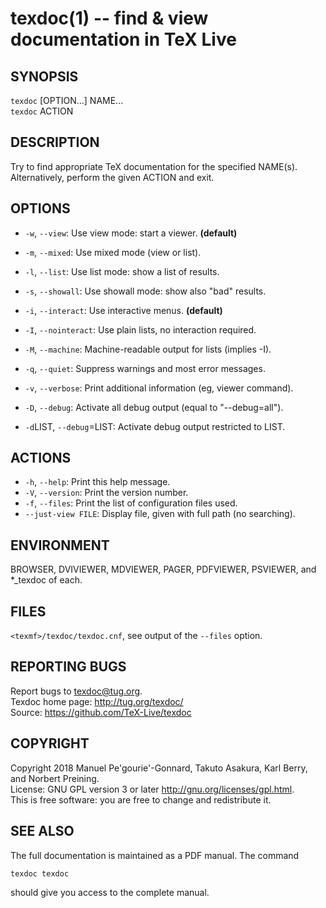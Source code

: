 # texdoc(1) -- find & view documentation in TeX Live

## SYNOPSIS

`texdoc` [OPTION...] NAME...  
`texdoc` ACTION

## DESCRIPTION

Try to find appropriate TeX documentation for the specified NAME(s). Alternatively, perform the given ACTION and exit.

## OPTIONS

* `-w`, `--view`:
  Use view mode: start a viewer. **(default)**
* `-m`, `--mixed`:
  Use mixed mode (view or list).
* `-l`, `--list`:
  Use list mode: show a list of results.
* `-s`, `--showall`:
  Use showall mode: show also "bad" results.

* `-i`, `--interact`:
  Use interactive menus. **(default)**
* `-I`, `--nointeract`:
  Use plain lists, no interaction required.
* `-M`, `--machine`:
  Machine-readable output for lists (implies -I).

* `-q`, `--quiet`:
  Suppress warnings and most error messages.
* `-v`, `--verbose`:
  Print additional information (eg, viewer command).
* `-D`, `--debug`:
  Activate all debug output (equal to "--debug=all").
* `-d`LIST, `--debug`=LIST:
  Activate debug output restricted to LIST.

## ACTIONS

* `-h`, `--help`:
  Print this help message.
* `-V`, `--version`:
  Print the version number.
* `-f`, `--files`:
  Print the list of configuration files used.
* `--just-view FILE`:
  Display file, given with full path (no searching).

## ENVIRONMENT

BROWSER, DVIVIEWER, MDVIEWER, PAGER, PDFVIEWER, PSVIEWER, and *_texdoc of each.

## FILES

`<texmf>/texdoc/texdoc.cnf`, see output of the `--files` option.

## REPORTING BUGS

Report bugs to <texdoc@tug.org>.  
Texdoc home page: <http://tug.org/texdoc/>  
Source: <https://github.com/TeX-Live/texdoc>

## COPYRIGHT

Copyright 2018 Manuel Pe'gourie'-Gonnard, Takuto Asakura, Karl Berry, and Norbert Preining.  
License: GNU GPL version 3 or later <http://gnu.org/licenses/gpl.html>.  
This is free software: you are free to change and redistribute it.

## SEE ALSO

The full documentation is maintained as a PDF manual. The command

```
texdoc texdoc
```

should give you access to the complete manual.
